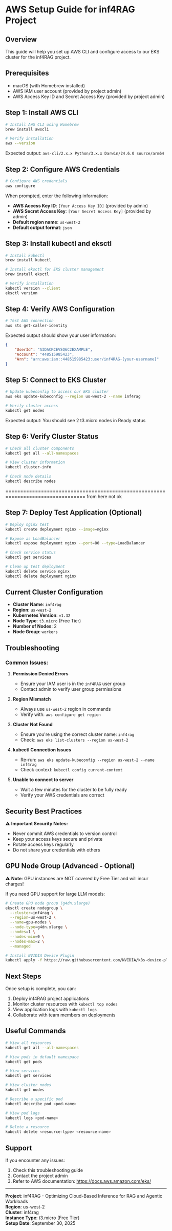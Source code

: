# AWS Setup Guide for inf4RAG Project

## Overview
This guide will help you set up AWS CLI and configure access to our EKS cluster for the inf4RAG project.

## Prerequisites
- macOS (with Homebrew installed)
- AWS IAM user account (provided by project admin)
- AWS Access Key ID and Secret Access Key (provided by project admin)

## Step 1: Install AWS CLI

```bash
# Install AWS CLI using Homebrew
brew install awscli

# Verify installation
aws --version
```

Expected output: `aws-cli/2.x.x Python/3.x.x Darwin/24.6.0 source/arm64`

## Step 2: Configure AWS Credentials

```bash
# Configure AWS credentials
aws configure
```

When prompted, enter the following information:
- **AWS Access Key ID**: `[Your Access Key ID]` (provided by admin)
- **AWS Secret Access Key**: `[Your Secret Access Key]` (provided by admin)
- **Default region name**: `us-west-2`
- **Default output format**: `json`

## Step 3: Install kubectl and eksctl

```bash
# Install kubectl
brew install kubectl

# Install eksctl for EKS cluster management
brew install eksctl

# Verify installation
kubectl version --client
eksctl version
```

## Step 4: Verify AWS Configuration

```bash
# Test AWS connection
aws sts get-caller-identity
```

Expected output should show your user information:
```json
{
    "UserId": "AIDACKCEVSQ6C2EXAMPLE",
    "Account": "448515985423",
    "Arn": "arn:aws:iam::448515985423:user/inf4RAG-[your-username]"
}
```

## Step 5: Connect to EKS Cluster

```bash
# Update kubeconfig to access our EKS cluster
aws eks update-kubeconfig --region us-west-2 --name inf4rag

# Verify cluster access
kubectl get nodes
```

Expected output: You should see 2 t3.micro nodes in Ready status

## Step 6: Verify Cluster Status

```bash
# Check all cluster components
kubectl get all --all-namespaces

# View cluster information
kubectl cluster-info

# Check node details
kubectl describe nodes
```


=================================================================================
from here not ok

## Step 7: Deploy Test Application (Optional)

```bash
# Deploy nginx test
kubectl create deployment nginx --image=nginx

# Expose as LoadBalancer
kubectl expose deployment nginx --port=80 --type=LoadBalancer

# Check service status
kubectl get services

# Clean up test deployment
kubectl delete service nginx
kubectl delete deployment nginx
```

## Current Cluster Configuration

- **Cluster Name**: `inf4rag`
- **Region**: `us-west-2`
- **Kubernetes Version**: `v1.32`
- **Node Type**: `t3.micro` (Free Tier)
- **Number of Nodes**: 2
- **Node Group**: `workers`

## Troubleshooting

### Common Issues:

1. **Permission Denied Errors**
   - Ensure your IAM user is in the `inf4RAG` user group
   - Contact admin to verify user group permissions

2. **Region Mismatch**
   - Always use `us-west-2` region in commands
   - Verify with: `aws configure get region`

3. **Cluster Not Found**
   - Ensure you're using the correct cluster name: `inf4rag`
   - Check: `aws eks list-clusters --region us-west-2`

4. **kubectl Connection Issues**
   - Re-run: `aws eks update-kubeconfig --region us-west-2 --name inf4rag`
   - Check context: `kubectl config current-context`

5. **Unable to connect to server**
   - Wait a few minutes for the cluster to be fully ready
   - Verify your AWS credentials are correct

## Security Best Practices

⚠️ **Important Security Notes:**
- Never commit AWS credentials to version control
- Keep your access keys secure and private
- Rotate access keys regularly
- Do not share your credentials with others

## GPU Node Group (Advanced - Optional)

⚠️ **Note**: GPU instances are NOT covered by Free Tier and will incur charges!

If you need GPU support for large LLM models:

```bash
# Create GPU node group (g4dn.xlarge)
eksctl create nodegroup \
  --cluster=inf4rag \
  --region=us-west-2 \
  --name=gpu-nodes \
  --node-type=g4dn.xlarge \
  --nodes=1 \
  --nodes-min=0 \
  --nodes-max=2 \
  --managed

# Install NVIDIA Device Plugin
kubectl apply -f https://raw.githubusercontent.com/NVIDIA/k8s-device-plugin/v0.14.1/deployments/static/nvidia-device-plugin.yml
```

## Next Steps

Once setup is complete, you can:
1. Deploy inf4RAG project applications
2. Monitor cluster resources with `kubectl top nodes`
3. View application logs with `kubectl logs`
4. Collaborate with team members on deployments

## Useful Commands

```bash
# View all resources
kubectl get all --all-namespaces

# View pods in default namespace
kubectl get pods

# View services
kubectl get services

# View cluster nodes
kubectl get nodes

# Describe a specific pod
kubectl describe pod <pod-name>

# View pod logs
kubectl logs <pod-name>

# Delete a resource
kubectl delete <resource-type> <resource-name>
```

## Support

If you encounter any issues:
1. Check this troubleshooting guide
2. Contact the project admin
3. Refer to AWS documentation: https://docs.aws.amazon.com/eks/

---
**Project**: inf4RAG - Optimizing Cloud-Based Inference for RAG and Agentic Workloads  
**Region**: us-west-2  
**Cluster**: inf4rag  
**Instance Type**: t3.micro (Free Tier)  
**Setup Date**: September 30, 2025
